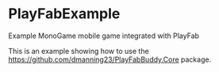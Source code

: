 # PlayFabExample
Example MonoGame mobile game integrated with PlayFab

This is an example showing how to use the https://github.com/dmanning23/PlayFabBuddy.Core package.
